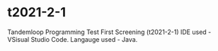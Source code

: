 # t2021-2-1
Tandemloop  Programming Test First Screening (t2021-2-1)
IDE used - VSisual Studio Code.
Langauge used - Java.
